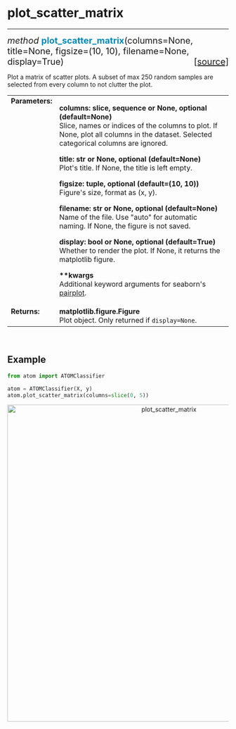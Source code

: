# plot_scatter_matrix
---------------------

<div style="font-size:20px">
<em>method</em> <strong style="color:#008AB8">plot_scatter_matrix</strong>(columns=None,
 title=None, figsize=(10, 10), filename=None, display=True)
<span style="float:right">
<a href="https://github.com/tvdboom/ATOM/blob/master/atom/plots.py#L3929">[source]</a>
</span>
</div>

Plot a matrix of scatter plots. A subset of max 250 random samples
are selected from every column to not clutter the plot.

<table style="font-size:16px">
<tr>
<td width="20%" class="td_title" style="vertical-align:top"><strong>Parameters:</strong></td>
<td width="80%" class="td_params">
<p>
<strong>columns: slice, sequence or None, optional (default=None)</strong><br>
Slice, names or indices of the columns to plot. If None,
plot all columns in the dataset. Selected categorical
columns are ignored.
</p>
<p>
<strong>title: str or None, optional (default=None)</strong><br>
Plot's title. If None, the title is left empty.
</p>
<p>
<strong>figsize: tuple, optional (default=(10, 10))</strong><br>
Figure's size, format as (x, y).
</p>
<p>
<strong>filename: str or None, optional (default=None)</strong><br>
Name of the file. Use "auto" for automatic naming.
If None, the figure is not saved.
</p>
<p>
<strong>display: bool or None, optional (default=True)</strong><br>
Whether to render the plot. If None, it returns the matplotlib figure.
</p>
<p>
<strong>**kwargs</strong><br>
Additional keyword arguments for seaborn's <a href="https://seaborn.pydata.org/generated/seaborn.pairplot.html">pairplot</a>.
</p>
</td>
</tr>
<tr>
<td width="20%" class="td_title" style="vertical-align:top"><strong>Returns:</strong></td>
<td width="80%" class="td_params">
<strong>matplotlib.figure.Figure</strong><br>
Plot object. Only returned if <code>display=None</code>.
</td>
</tr>
</table>
<br />



## Example

```python
from atom import ATOMClassifier

atom = ATOMClassifier(X, y)
atom.plot_scatter_matrix(columns=slice(0, 5))
```

<div align="center">
    <img src="../../../img/plots/plot_scatter_matrix.png" alt="plot_scatter_matrix" width="720" height="720"/>
</div>
